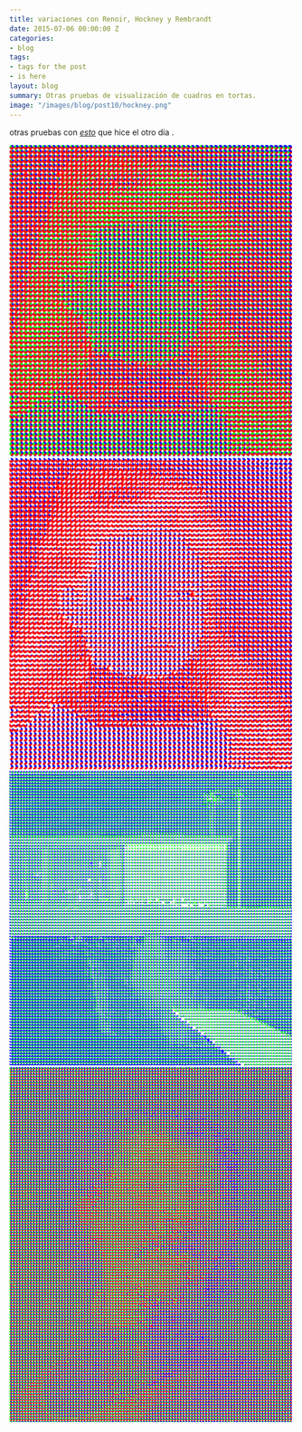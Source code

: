 ```yaml
---
title: variaciones con Renoir, Hockney y Rembrandt
date: 2015-07-06 00:00:00 Z
categories:
- blog
tags:
- tags for the post
- is here
layout: blog
summary: Otras pruebas de visualización de cuadros en tortas.
image: "/images/blog/post10/hockney.png"
---
```


otras pruebas con _[esto](http://mqvlm.github.io/blog/renoir.html)_ que hice el otro día .

<img src='/images/blog/post10/renoir1.png' width="500"/>

<br>

<img src='/images/blog/post10/renoir2.png' width="500"/>

<br>

<img src='/images/blog/post10/hockney.png' width="500"/>

<br>

<img src='/images/blog/post10/rembrandt.png' width="500"/>

<br>
<br>